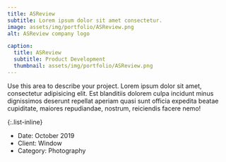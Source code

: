 ```yaml
---
title: ASReview
subtitle: Lorem ipsum dolor sit amet consectetur.
image: assets/img/portfolio/ASReview.png
alt: ASReview company logo

caption:
  title: ASReview
  subtitle: Product Development
  thumbnail: assets/img/portfolio/ASReview.png
---
```

Use this area to describe your project. Lorem ipsum dolor sit amet, consectetur adipisicing elit. Est blanditiis dolorem culpa incidunt minus dignissimos deserunt repellat aperiam quasi sunt officia expedita beatae cupiditate, maiores repudiandae, nostrum, reiciendis facere nemo!

{:.list-inline}
- Date: October 2019
- Client: Window
- Category: Photography

